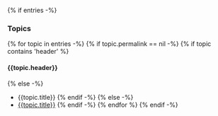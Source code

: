 {% if entries -%}
### Topics

{% for topic in entries -%}
{% if topic.permalink == nil -%}
{% if topic contains 'header' %}
#### {{topic.header}}

{% else -%}
  - {{topic.title}}
{% endif -%}
{% else -%}
  - [{{topic.title}}]({{topic.permalink}})
{% endif -%}
{% endfor %}
{% endif -%}
